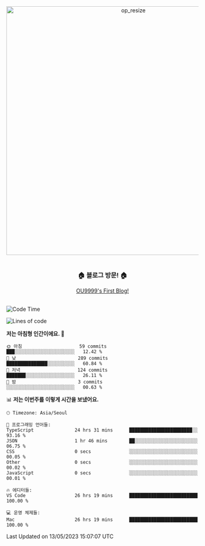 
<div align=center>
	<img width="650" alt="op_resize" src="https://user-images.githubusercontent.com/113419018/231088010-e65212ff-48c4-480d-bf25-7427638b6e93.png">
</div>
<br>
<div align=center>
	<h3>🏠 블로그 방문! 🏠</h3>
	<a href="https://ou9999-next-js-blog.vercel.app/">OU9999's First Blog!</a>
</div>

<br>

<!--START_SECTION:waka-->
![Code Time](http://img.shields.io/badge/Code%20Time-413%20hrs%2055%20mins-blue)

![Lines of code](https://img.shields.io/badge/%EC%A0%80%EB%8A%94%20%EC%97%AC%ED%83%9C%EA%B9%8C%EC%A7%80%20-1.7%20million%20%EC%A4%84%EC%9D%98%20%EC%BD%94%EB%93%9C%EB%A5%BC%20%EC%9E%91%EC%84%B1%ED%96%88%EC%96%B4%EC%9A%94.-blue)

**저는 아침형 인간이에요. 🐤** 

```text
🌞 아침                     59 commits          ███░░░░░░░░░░░░░░░░░░░░░░   12.42 % 
🌆 낮　                     289 commits         ███████████████░░░░░░░░░░   60.84 % 
🌃 저녁                     124 commits         ███████░░░░░░░░░░░░░░░░░░   26.11 % 
🌙 밤　                     3 commits           ░░░░░░░░░░░░░░░░░░░░░░░░░   00.63 % 
```


📊 **저는 이번주를 이렇게 시간을 보냈어요.** 

```text
🕑︎ Timezone: Asia/Seoul

💬 프로그래밍 언어들: 
TypeScript               24 hrs 31 mins      ███████████████████████░░   93.16 % 
JSON                     1 hr 46 mins        ██░░░░░░░░░░░░░░░░░░░░░░░   06.75 % 
CSS                      0 secs              ░░░░░░░░░░░░░░░░░░░░░░░░░   00.05 % 
Other                    0 secs              ░░░░░░░░░░░░░░░░░░░░░░░░░   00.02 % 
JavaScript               0 secs              ░░░░░░░░░░░░░░░░░░░░░░░░░   00.01 % 

🔥 에디터들: 
VS Code                  26 hrs 19 mins      █████████████████████████   100.00 % 

💻 운영 체제들: 
Mac                      26 hrs 19 mins      █████████████████████████   100.00 % 
```


 Last Updated on 13/05/2023 15:07:07 UTC
<!--END_SECTION:waka-->
